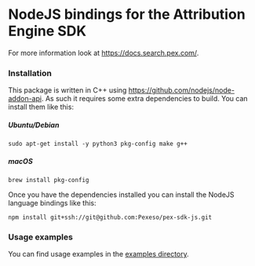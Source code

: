 # NodeJS bindings for the Attribution Engine SDK

For more information look at https://docs.search.pex.com/.

### Installation

This package is written in C++ using https://github.com/nodejs/node-addon-api.
As such it requires some extra dependencies to build. You can install them like this:

##### Ubuntu/Debian

```
sudo apt-get install -y python3 pkg-config make g++
```

##### macOS

```
brew install pkg-config
```

Once you have the dependencies installed you can install the NodeJS language bindings like this:

```
npm install git+ssh://git@github.com:Pexeso/pex-sdk-js.git
```

### Usage examples

You can find usage examples in the [examples directory](examples).

